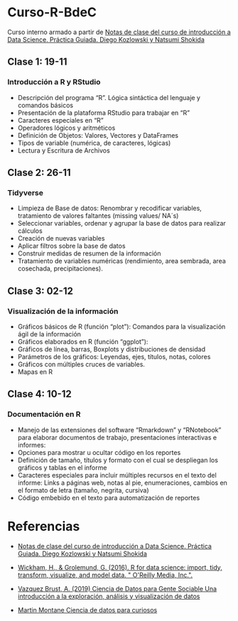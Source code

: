 # Curso-R-BdeC

Curso interno armado a partir de [Notas de clase del curso de introducción a Data Science. Práctica Guiada. Diego Kozlowski y Natsumi Shokida ](https://diegokoz.github.io/intro_ds_bookdown/index.html)


## Clase 1: 19-11
### Introducción a R y RStudio
* Descripción del programa “R”. Lógica sintáctica del lenguaje y comandos básicos
* Presentación de la plataforma RStudio para trabajar en “R”
* Caracteres especiales en “R”
* Operadores lógicos y aritméticos
* Definición de Objetos: Valores, Vectores y DataFrames
* Tipos de variable (numérica, de caracteres, lógicas)
* Lectura y Escritura de Archivos

## Clase 2: 26-11 
### Tidyverse
* Limpieza de Base de datos: Renombrar y recodificar variables, tratamiento de valores faltantes (missing values/ NA´s)
* Seleccionar variables, ordenar y agrupar la base de datos para realizar cálculos
* Creación de nuevas variables
* Aplicar filtros sobre la base de datos
* Construir medidas de resumen de la información
* Tratamiento de variables numéricas (rendimiento, area sembrada, area cosechada, precipitaciones).

## Clase 3: 02-12
### Visualización de la información
* Gráficos básicos de R (función “plot”): Comandos para la visualización ágil de la información
* Gráficos elaborados en R (función “ggplot”):
* Gráficos de línea, barras, Boxplots y distribuciones de densidad
* Parámetros de los gráficos: Leyendas, ejes, títulos, notas, colores
* Gráficos con múltiples cruces de variables.
* Mapas en R

## Clase 4: 10-12 
### Documentación en R
* Manejo de las extensiones del software “Rmarkdown” y “RNotebook” para elaborar documentos de trabajo, presentaciones interactivas e informes:
* Opciones para mostrar u ocultar código en los reportes
* Definición de tamaño, títulos y formato con el cual se despliegan los gráficos y tablas en el informe
* Caracteres especiales para incluir múltiples recursos en el texto del informe: Links a páginas web, notas al pie, enumeraciones, cambios en el formato de letra (tamaño, negrita, cursiva)
* Código embebido en el texto para automatización de reportes

# Referencias

* [Notas de clase del curso de introducción a Data Science. Práctica Guiada. Diego Kozlowski y Natsumi Shokida ](https://diegokoz.github.io/intro_ds_bookdown/index.html)
* [Wickham, H., & Grolemund, G. (2016). R for data science: import, tidy, transform, visualize, and model data. " O'Reilly Media, Inc.".](https://es.r4ds.hadley.nz/)

* [Vazquez Brust, A. (2019) Ciencia de Datos para Gente Sociable Una introducción a la exploración, análisis y visualización de datos](https://bitsandbricks.github.io/ciencia_de_datos_gente_sociable/)

* [Martin Montane Ciencia de datos para curiosos](https://bookdown.org/martinmontaneb/CienciaDeDatos/)
